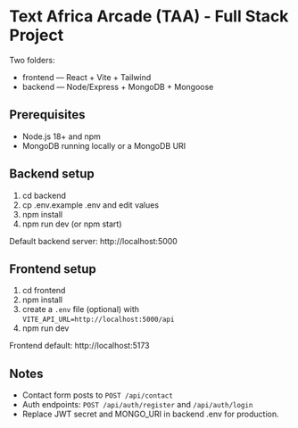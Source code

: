 # Text Africa Arcade (TAA) - Full Stack Project

Two folders:
- frontend — React + Vite + Tailwind
- backend — Node/Express + MongoDB + Mongoose

## Prerequisites
- Node.js 18+ and npm
- MongoDB running locally or a MongoDB URI

## Backend setup
1. cd backend
2. cp .env.example .env and edit values
3. npm install
4. npm run dev  (or npm start)

Default backend server: http://localhost:5000

## Frontend setup
1. cd frontend
2. npm install
3. create a `.env` file (optional) with `VITE_API_URL=http://localhost:5000/api`
4. npm run dev

Frontend default: http://localhost:5173

## Notes
- Contact form posts to `POST /api/contact`
- Auth endpoints: `POST /api/auth/register` and `/api/auth/login`
- Replace JWT secret and MONGO_URI in backend .env for production.
